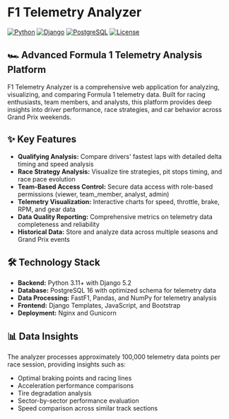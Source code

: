 # F1 Telemetry Analyzer

[![Python](https://img.shields.io/badge/Python-3.11+-blue.svg)](https://www.python.org/)
[![Django](https://img.shields.io/badge/Django-5.2-green.svg)](https://www.djangoproject.com/)
[![PostgreSQL](https://img.shields.io/badge/PostgreSQL-16-blue.svg)](https://www.postgresql.org/)
[![License](https://img.shields.io/badge/License-MIT-yellow.svg)](https://opensource.org/licenses/MIT)

## 🏎️ Advanced Formula 1 Telemetry Analysis Platform

F1 Telemetry Analyzer is a comprehensive web application for analyzing, visualizing, and comparing Formula 1 telemetry data. Built for racing enthusiasts, team members, and analysts, this platform provides deep insights into driver performance, race strategies, and car behavior across Grand Prix weekends.

## ✨ Key Features

- **Qualifying Analysis:** Compare drivers' fastest laps with detailed delta timing and speed analysis
- **Race Strategy Analysis:** Visualize tire strategies, pit stops timing, and race pace evolution
- **Team-Based Access Control:** Secure data access with role-based permissions (viewer, team_member, analyst, admin)
- **Telemetry Visualization:** Interactive charts for speed, throttle, brake, RPM, and gear data
- **Data Quality Reporting:** Comprehensive metrics on telemetry data completeness and reliability
- **Historical Data:** Store and analyze data across multiple seasons and Grand Prix events

## 🛠️ Technology Stack

- **Backend:** Python 3.11+ with Django 5.2
- **Database:** PostgreSQL 16 with optimized schema for telemetry data
- **Data Processing:** FastF1, Pandas, and NumPy for telemetry analysis
- **Frontend:** Django Templates, JavaScript, and Bootstrap
- **Deployment:** Nginx and Gunicorn

## 📊 Data Insights

The analyzer processes approximately 100,000 telemetry data points per race session, providing insights such as:

- Optimal braking points and racing lines
- Acceleration performance comparisons
- Tire degradation analysis
- Sector-by-sector performance evaluation
- Speed comparison across similar track sections

